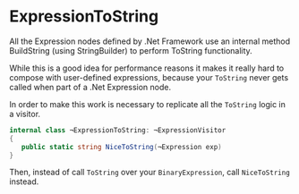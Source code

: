 # ExpressionToString

All the Expression nodes defined by .Net Framework use an internal method BuildString (using StringBuilder) to perform ToString functionality. 

While this is a good idea for performance reasons it makes it really hard to compose with user-defined expressions, because your `ToString` never gets called when part of a .Net Expression node. 

In order to make this work is necessary to replicate all the `ToString` logic in a visitor. 

```C#
internal class ¬ExpressionToString: ¬ExpressionVisitor
{
   public static string NiceToString(¬Expression exp)
}
```

Then, instead of call `ToString` over your `BinaryExpression`, call `NiceToString` instead.  

